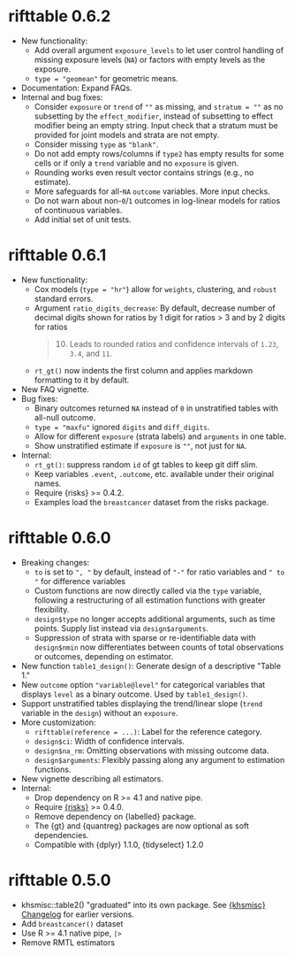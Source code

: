 # rifttable 0.6.2

* New functionality:
  + Add overall argument `exposure_levels` to let user control handling of
    missing exposure levels (`NA`) or factors with empty levels as the exposure.
  + `type = "geomean"` for geometric means.
* Documentation: Expand FAQs.
* Internal and bug fixes:
  + Consider `exposure` or `trend` of `""` as missing, and `stratum = ""` as no 
    subsetting by the `effect_modifier`, instead  of subsetting to effect 
    modifier being an empty string. Input check that a stratum must be provided 
    for joint models and strata are not empty.
  + Consider missing `type` as `"blank"`.
  + Do not add empty rows/columns if `type2` has empty results for some cells or
    if only a `trend` variable and no `exposure` is given.
  + Rounding works even result vector contains strings (e.g., no estimate).
  + More safeguards for all-`NA` `outcome` variables. More input checks.
  + Do not warn about non-`0`/`1` outcomes in log-linear models for ratios of
    continuous variables.
  + Add initial set of unit tests.


# rifttable 0.6.1

* New functionality:
  + Cox models (`type = "hr"`) allow for `weights`, clustering, and `robust` 
    standard errors.
  + Argument `ratio_digits_decrease`: By default, decrease number of decimal
    digits shown for ratios by 1 digit for ratios > 3 and by 2 digits for ratios
    > 10. Leads to rounded ratios and confidence intervals of `1.23`, `3.4`, and 
    `11`.
  + `rt_gt()` now indents the first column and applies markdown formatting to it 
    by default.
* New FAQ vignette.
* Bug fixes:
  + Binary outcomes returned `NA` instead of `0` in unstratified tables
    with all-null outcome.
  + `type = "maxfu"` ignored `digits` and `diff_digits`.
  + Allow for different `exposure` (strata labels) and `arguments` in one table.
  + Show unstratified estimate if `exposure` is `""`, not just for `NA`.
* Internal:
  + `rt_gt()`: suppress random `id` of gt tables to keep git diff slim.
  + Keep variables `.event`, `.outcome`, etc. available under their original 
    names.
  + Require {risks} >= 0.4.2.
  + Examples load the `breastcancer` dataset from the risks package.


# rifttable 0.6.0

* Breaking changes: 
  + `to` is set to `", "` by default, instead of `"-"` for ratio variables and 
    `" to "` for difference variables
  + Custom functions are now directly called via the `type` variable, 
    following a restructuring of all estimation functions with greater 
    flexibility.
  + `design$type` no longer accepts additional arguments, such as time points.
    Supply list instead via `design$arguments`.
  + Suppression of strata with sparse or re-identifiable data with `design$nmin`
    now differentiates between counts of total observations or outcomes, 
    depending on estimator.
* New function `table1_design()`: Generate design of a descriptive "Table 1."
* New `outcome` option `"variable@level"` for categorical variables that
  displays `level` as a binary outcome. Used by `table1_design()`.
* Support unstratified tables displaying the trend/linear slope (`trend` 
  variable in the `design`) without an `exposure`.
* More customization:
  + `rifttable(reference = ...)`: Label for the reference category.
  + `design$ci`: Width of confidence intervals.
  + `design$na_rm`: Omitting observations with missing outcome data.
  + `design$arguments`: Flexibly passing along any argument to estimation
    functions.
* New vignette describing all estimators.
* Internal:
  + Drop dependency on R >= 4.1 and native pipe.
  + Require [{risks}](https://stopsack.github.io/risks) >= 0.4.0.
  + Remove dependency on {labelled} package. 
  + The {gt} and {quantreg} packages are now optional as soft dependencies.
  + Compatible with {dplyr} 1.1.0, {tidyselect} 1.2.0
  

# rifttable 0.5.0

* khsmisc::table2() "graduated" into its own package. See [{khsmisc} Changelog](https://stopsack.github.io/khsmisc/news/) for earlier versions.
* Add `breastcancer()` dataset
* Use R >= 4.1 native pipe, `|>`
* Remove RMTL estimators
